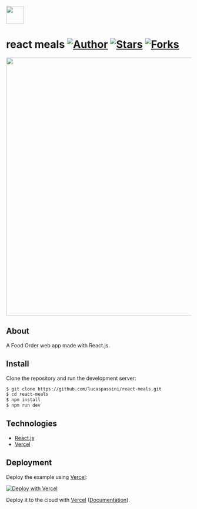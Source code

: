 <img src="public/favicon.ico" width="48"/>
  
  
# react meals [![Author](https://img.shields.io/badge/author-lucaspassini-lightgrey)](https://github.com/lucaspassini) [![Stars](https://img.shields.io/github/stars/lucaspassini/react-meals?color=lightgrey)](https://github.com/lucaspassini/react-meals/stargazers) [![Forks](https://img.shields.io/github/forks/lucaspassini/react-meals?color=lightgrey)](https://github.com/lucaspassini/react-meals/network/members)

<p align="left">
<img src="https://user-images.githubusercontent.com/47937044/205523119-eb6fa705-e5ce-47b4-b625-3b04140f6d8e.png" width="700" alt="" />

## About

A Food Order web app made with React.js.

## Install

Clone the repository and run the development server:

```bash
$ git clone https://github.com/lucaspassini/react-meals.git
$ cd react-meals
$ npm install
$ npm run dev
```
 

## Technologies

- [React.js](https://beta.reactjs.org/)
- [Vercel](https://vercel.com/docs)


## Deployment

Deploy the example using [Vercel](https://vercel.com?utm_source=github&utm_medium=readme&utm_campaign=next-example):

[![Deploy with Vercel](https://vercel.com/button)](https://vercel.com/new/git/external?repository-url=https://github.com/vercel/next.js/tree/canary/examples/with-tailwindcss&project-name=with-tailwindcss&repository-name=with-tailwindcss)

Deploy it to the cloud with [Vercel](https://vercel.com/new?utm_source=github&utm_medium=readme&utm_campaign=next-example) ([Documentation](https://nextjs.org/docs/deployment)).

